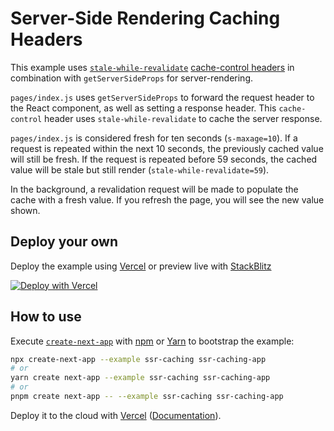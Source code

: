 # Server-Side Rendering Caching Headers

This example uses [`stale-while-revalidate`](https://web.dev/stale-while-revalidate/) [cache-control headers](https://developer.mozilla.org/en-US/docs/Web/HTTP/Headers/Cache-Control) in combination with `getServerSideProps` for server-rendering.

`pages/index.js` uses `getServerSideProps` to forward the request header to the React component, as well as setting a response header. This `cache-control` header uses `stale-while-revalidate` to cache the server response.

`pages/index.js` is considered fresh for ten seconds (`s-maxage=10`). If a request is repeated within the next 10 seconds, the previously cached value will still be fresh. If the request is repeated before 59 seconds, the cached value will be stale but still render (`stale-while-revalidate=59`).

In the background, a revalidation request will be made to populate the cache with a fresh value. If you refresh the page, you will see the new value shown.

## Deploy your own

Deploy the example using [Vercel](https://vercel.com?utm_source=github&utm_medium=readme&utm_campaign=next-example) or preview live with [StackBlitz](https://stackblitz.com/github/vercel/next.js/tree/canary/examples/ssr-caching)

[![Deploy with Vercel](https://vercel.com/button)](https://vercel.com/new/git/external?repository-url=https://github.com/vercel/next.js/tree/canary/examples/ssr-caching&project-name=ssr-caching&repository-name=ssr-caching)

## How to use

Execute [`create-next-app`](https://github.com/vercel/next.js/tree/canary/packages/create-next-app) with [npm](https://docs.npmjs.com/cli/init) or [Yarn](https://yarnpkg.com/lang/en/docs/cli/create/) to bootstrap the example:

```bash
npx create-next-app --example ssr-caching ssr-caching-app
# or
yarn create next-app --example ssr-caching ssr-caching-app
# or
pnpm create next-app -- --example ssr-caching ssr-caching-app
```

Deploy it to the cloud with [Vercel](https://vercel.com/new?utm_source=github&utm_medium=readme&utm_campaign=next-example) ([Documentation](https://nextjs.org/docs/deployment)).



